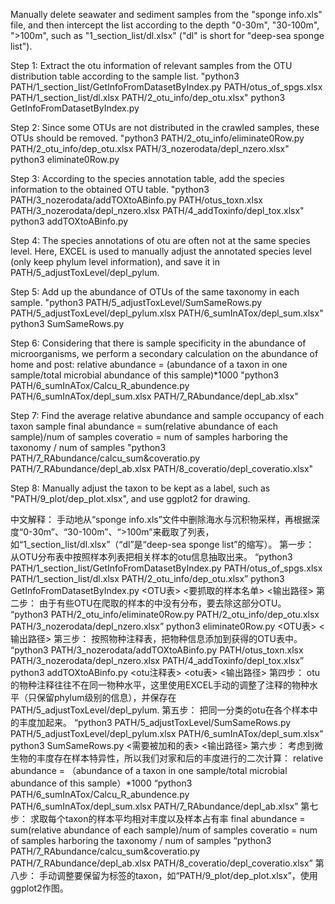 Manually delete seawater and sediment samples from the "sponge info.xls" file, and then intercept the list according to the depth "0-30m", "30-100m", ">100m", such as "1_section_list/dl.xlsx" ("dl" is short for "deep-sea sponge list").

Step 1:
Extract the otu information of relevant samples from the OTU distribution table according to the sample list.
"python3 PATH/1_section_list/GetInfoFromDatasetByIndex.py PATH/otus_of_spgs.xlsx PATH/1_section_list/dl.xlsx PATH/2_otu_info/dep_otu.xlsx"
python3 GetInfoFromDatasetByIndex.py <OTU table> <list of samples to grab> <output path>

Step 2:
Since some OTUs are not distributed in the crawled samples, these OTUs should be removed.
"python3 PATH/2_otu_info/eliminate0Row.py PATH/2_otu_info/dep_otu.xlsx PATH/3_nozerodata/depl_nzero.xlsx"
python3 eliminate0Row.py <OTU table> <output path>

Step 3:
According to the species annotation table, add the species information to the obtained OTU table.
"python3 PATH/3_nozerodata/addTOXtoABinfo.py PATH/otus_toxn.xlsx PATH/3_nozerodata/depl_nzero.xlsx PATH/4_addToxinfo/depl_tox.xlsx"
python3 addTOXtoABinfo.py <otu annotation table> <otu table> <output path>

Step 4:
The species annotations of otu are often not at the same species level. Here, EXCEL is used to manually adjust the annotated species level (only keep phylum level information), and save it in PATH/5_adjustToxLevel/depl_pylum.

Step 5:
Add up the abundance of OTUs of the same taxonomy in each sample.
"python3 PATH/5_adjustToxLevel/SumSameRows.py PATH/5_adjustToxLevel/depl_pylum.xlsx PATH/6_sumInATox/depl_sum.xlsx"
python3 SumSameRows.py <table to be summed> <output path>

Step 6:
Considering that there is sample specificity in the abundance of microorganisms, we perform a secondary calculation on the abundance of home and post:
relative abundance = (abundance of a taxon in one sample/total microbial abundance of this sample)*1000
"python3 PATH/6_sumInATox/Calcu_R_abundence.py PATH/6_sumInATox/depl_sum.xlsx PATH/7_RAbundance/depl_ab.xlsx"

Step 7:
Find the average relative abundance and sample occupancy of each taxon sample
final abundance = sum(relative abundance of each sample)/num of samples
coveratio = num of samples harboring the taxonomy / num of samples
"python3 PATH/7_RAbundance/calcu_sum&coveratio.py PATH/7_RAbundance/depl_ab.xlsx PATH/8_coveratio/depl_coveratio.xlsx"

Step 8:
Manually adjust the taxon to be kept as a label, such as "PATH/9_plot/dep_plot.xlsx", and use ggplot2 for drawing.

中文解释：
手动地从“sponge info.xls”文件中删除海水与沉积物采样，再根据深度“0-30m”、“30-100m”、“>100m”来截取了列表，如“1_section_list/dl.xlsx”（“dl”是“deep-sea sponge list”的缩写）。
第一步：
从OTU分布表中按照样本列表把相关样本的otu信息抽取出来。
“python3 PATH/1_section_list/GetInfoFromDatasetByIndex.py PATH/otus_of_spgs.xlsx PATH/1_section_list/dl.xlsx PATH/2_otu_info/dep_otu.xlsx”
python3 GetInfoFromDatasetByIndex.py <OTU表> <要抓取的样本名单> <输出路径>
第二步：
由于有些OTU在爬取的样本的中没有分布，要去除这部分OTU。
“python3 PATH/2_otu_info/eliminate0Row.py PATH/2_otu_info/dep_otu.xlsx PATH/3_nozerodata/depl_nzero.xlsx”
python3 eliminate0Row.py <OTU表> <输出路径>
第三步：
按照物种注释表，把物种信息添加到获得的OTU表中。
“python3 PATH/3_nozerodata/addTOXtoABinfo.py PATH/otus_toxn.xlsx PATH/3_nozerodata/depl_nzero.xlsx PATH/4_addToxinfo/depl_tox.xlsx”
python3 addTOXtoABinfo.py <otu注释表> <otu表> <输出路径>
第四步：
otu的物种注释往往不在同一物种水平，这里使用EXCEL手动的调整了注释的物种水平（只保留phylum级别的信息），并保存在PATH/5_adjustToxLevel/depl_pylum.
第五步：
把同一分类的otu在各个样本中的丰度加起来。
“python3 PATH/5_adjustToxLevel/SumSameRows.py PATH/5_adjustToxLevel/depl_pylum.xlsx PATH/6_sumInATox/depl_sum.xlsx”
python3 SumSameRows.py <需要被加和的表> <输出路径>
第六步：
考虑到微生物的丰度存在样本特异性，所以我们对家和后的丰度进行的二次计算：
relative abundance = （abundance of a taxon in one sample/total microbial abundance of this sample）*1000
“python3 PATH/6_sumInATox/Calcu_R_abundence.py PATH/6_sumInATox/depl_sum.xlsx PATH/7_RAbundance/depl_ab.xlsx”
第七步：
求取每个taxon的样本平均相对丰度以及样本占有率
final abundance = sum(relative abundance of each sample)/num of samples
coveratio = num of samples harboring the taxonomy / num of samples
“python3 PATH/7_RAbundance/calcu_sum&coveratio.py PATH/7_RAbundance/depl_ab.xlsx PATH/8_coveratio/depl_coveratio.xlsx”
第八步：
手动调整要保留为标签的taxon，如“PATH/9_plot/dep_plot.xlsx”，使用ggplot2作图。
